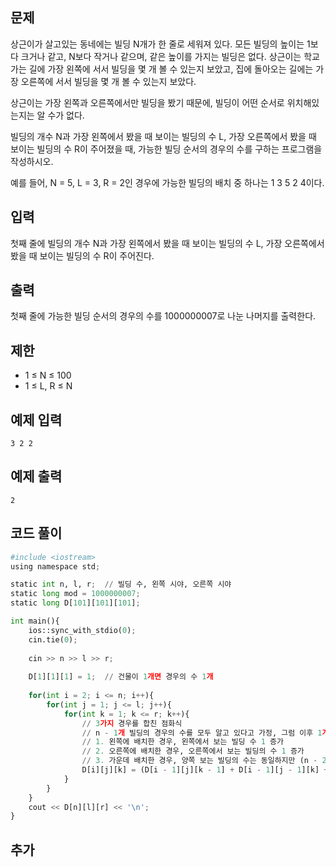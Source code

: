 ## 문제 
상근이가 살고있는 동네에는 빌딩 N개가 한 줄로 세워져 있다. 모든 빌딩의 높이는 1보다 크거나 같고, N보다 작거나 같으며, 같은 높이를 가지는 빌딩은 없다. 상근이는 학교 가는 길에 가장 왼쪽에 서서 빌딩을 몇 개 볼 수 있는지 보았고, 집에 돌아오는 길에는 가장 오른쪽에 서서 빌딩을 몇 개 볼 수 있는지 보았다.

상근이는 가장 왼쪽과 오른쪽에서만 빌딩을 봤기 때문에, 빌딩이 어떤 순서로 위치해있는지는 알 수가 없다.

빌딩의 개수 N과 가장 왼쪽에서 봤을 때 보이는 빌딩의 수 L, 가장 오른쪽에서 봤을 때 보이는 빌딩의 수 R이 주어졌을 때, 가능한 빌딩 순서의 경우의 수를 구하는 프로그램을 작성하시오.

예를 들어, N = 5, L = 3, R = 2인 경우에 가능한 빌딩의 배치 중 하나는 1 3 5 2 4이다.
## 입력
첫째 줄에 빌딩의 개수 N과 가장 왼쪽에서 봤을 때 보이는 빌딩의 수 L, 가장 오른쪽에서 봤을 때 보이는 빌딩의 수 R이 주어진다.


## 출력
첫째 줄에 가능한 빌딩 순서의 경우의 수를 1000000007로 나눈 나머지를 출력한다.

## 제한
- 1 ≤ N ≤ 100
- 1 ≤ L, R ≤ N
## 예제 입력 
```
3 2 2
```

## 예제 출력  
```
2
```
## 코드 풀이
```python
#include <iostream>
using namespace std;

static int n, l, r;  // 빌딩 수, 왼쪽 시야, 오른쪽 시야
static long mod = 1000000007;
static long D[101][101][101];  

int main(){
    ios::sync_with_stdio(0);
    cin.tie(0);
    
    cin >> n >> l >> r;
    
    D[1][1][1] = 1;  // 건물이 1개면 경우의 수 1개
    
    for(int i = 2; i <= n; i++){
        for(int j = 1; j <= l; j++){
            for(int k = 1; k <= r; k++){
                // 3가지 경우를 합친 점화식
                // n - 1개 빌딩의 경우의 수를 모두 알고 있다고 가정, 그럼 이후 1개의 빌딩을 배치할 것인지 결정해야 함
                // 1. 왼쪽에 배치한 경우, 왼쪽에서 보는 빌딩 수 1 증가
                // 2. 오른쪽에 배치한 경우, 오른쪽에서 보는 빌딩의 수 1 증가
                // 3. 가운데 배치한 경우, 양쪽 보는 빌딩의 수는 동일하지만 (n - 2)개의 위치에 배치 가능 
                D[i][j][k] = (D[i - 1][j][k - 1] + D[i - 1][j - 1][k] + D[i - 1][j][k] * (i - 2)) % mod;
            }
        }
    }
    cout << D[n][l][r] << '\n';
}
```
## 추가
